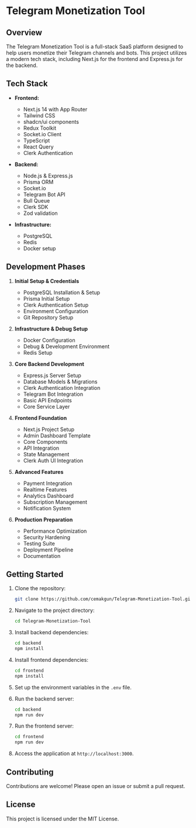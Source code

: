 # Telegram Monetization Tool

## Overview
The Telegram Monetization Tool is a full-stack SaaS platform designed to help users monetize their Telegram channels and bots. This project utilizes a modern tech stack, including Next.js for the frontend and Express.js for the backend.

## Tech Stack
- **Frontend:**
  - Next.js 14 with App Router
  - Tailwind CSS
  - shadcn/ui components
  - Redux Toolkit
  - Socket.io Client
  - TypeScript
  - React Query
  - Clerk Authentication

- **Backend:**
  - Node.js & Express.js
  - Prisma ORM
  - Socket.io
  - Telegram Bot API
  - Bull Queue
  - Clerk SDK
  - Zod validation

- **Infrastructure:**
  - PostgreSQL
  - Redis
  - Docker setup

## Development Phases
1. **Initial Setup & Credentials**
   - PostgreSQL Installation & Setup
   - Prisma Initial Setup
   - Clerk Authentication Setup
   - Environment Configuration
   - Git Repository Setup

2. **Infrastructure & Debug Setup**
   - Docker Configuration
   - Debug & Development Environment
   - Redis Setup

3. **Core Backend Development**
   - Express.js Server Setup
   - Database Models & Migrations
   - Clerk Authentication Integration
   - Telegram Bot Integration
   - Basic API Endpoints
   - Core Service Layer

4. **Frontend Foundation**
   - Next.js Project Setup
   - Admin Dashboard Template
   - Core Components
   - API Integration
   - State Management
   - Clerk Auth UI Integration

5. **Advanced Features**
   - Payment Integration
   - Realtime Features
   - Analytics Dashboard
   - Subscription Management
   - Notification System

6. **Production Preparation**
   - Performance Optimization
   - Security Hardening
   - Testing Suite
   - Deployment Pipeline
   - Documentation

## Getting Started
1. Clone the repository:
   ```bash
   git clone https://github.com/cemakgun/Telegram-Monetization-Tool.git
   ```

2. Navigate to the project directory:
   ```bash
   cd Telegram-Monetization-Tool
   ```

3. Install backend dependencies:
   ```bash
   cd backend
   npm install
   ```

4. Install frontend dependencies:
   ```bash
   cd frontend
   npm install
   ```

5. Set up the environment variables in the `.env` file.

6. Run the backend server:
   ```bash
   cd backend
   npm run dev
   ```

7. Run the frontend server:
   ```bash
   cd frontend
   npm run dev
   ```

8. Access the application at `http://localhost:3000`.

## Contributing
Contributions are welcome! Please open an issue or submit a pull request.

## License
This project is licensed under the MIT License.
